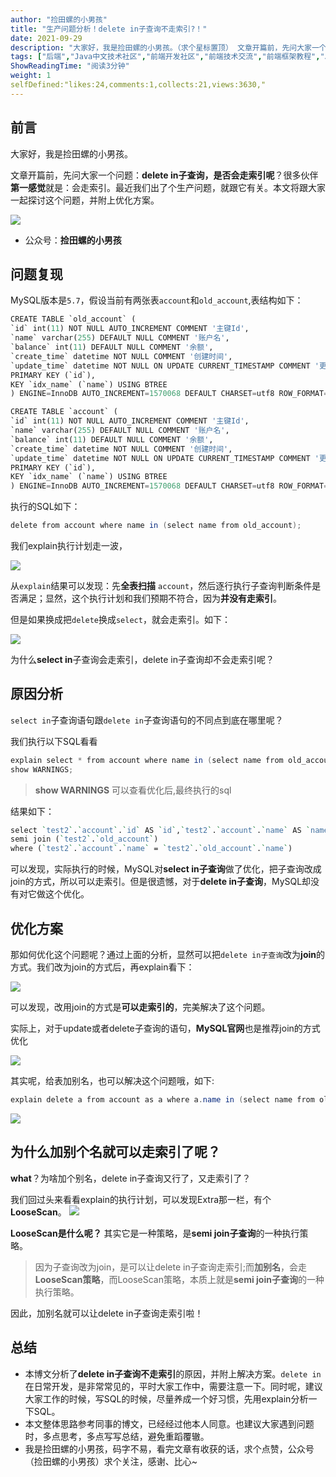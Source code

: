 ```yaml
---
author: "捡田螺的小男孩"
title: "生产问题分析！delete in子查询不走索引?！"
date: 2021-09-29
description: "大家好，我是捡田螺的小男孩。（求个星标置顶） 文章开篇前，先问大家一个问题：delete in子查询，是否会走索引呢？很多伙伴第一感觉就是：会走索引。最近我们出了个生产问题，就跟它有关。"
tags: ["后端","Java中文技术社区","前端开发社区","前端技术交流","前端框架教程","JavaScript 学习资源","CSS 技巧与最佳实践","HTML5 最新动态","前端工程师职业发展","开源前端项目","前端技术趋势"]
ShowReadingTime: "阅读3分钟"
weight: 1
selfDefined:"likes:24,comments:1,collects:21,views:3630,"
---
```

前言
--

大家好，我是捡田螺的小男孩。

文章开篇前，先问大家一个问题：**delete in子查询，是否会走索引呢**？很多伙伴**第一感觉**就是：会走索引。最近我们出了个生产问题，就跟它有关。本文将跟大家一起探讨这个问题，并附上优化方案。

![](/images/jueJin/830c54f528954e6.png)

*   公众号：**捡田螺的小男孩**

问题复现
----

MySQL版本是`5.7`，假设当前有两张表`account`和`old_account`,表结构如下：

```sql
CREATE TABLE `old_account` (
`id` int(11) NOT NULL AUTO_INCREMENT COMMENT '主键Id',
`name` varchar(255) DEFAULT NULL COMMENT '账户名',
`balance` int(11) DEFAULT NULL COMMENT '余额',
`create_time` datetime NOT NULL COMMENT '创建时间',
`update_time` datetime NOT NULL ON UPDATE CURRENT_TIMESTAMP COMMENT '更新时间',
PRIMARY KEY (`id`),
KEY `idx_name` (`name`) USING BTREE
) ENGINE=InnoDB AUTO_INCREMENT=1570068 DEFAULT CHARSET=utf8 ROW_FORMAT=REDUNDANT COMMENT='老的账户表';

CREATE TABLE `account` (
`id` int(11) NOT NULL AUTO_INCREMENT COMMENT '主键Id',
`name` varchar(255) DEFAULT NULL COMMENT '账户名',
`balance` int(11) DEFAULT NULL COMMENT '余额',
`create_time` datetime NOT NULL COMMENT '创建时间',
`update_time` datetime NOT NULL ON UPDATE CURRENT_TIMESTAMP COMMENT '更新时间',
PRIMARY KEY (`id`),
KEY `idx_name` (`name`) USING BTREE
) ENGINE=InnoDB AUTO_INCREMENT=1570068 DEFAULT CHARSET=utf8 ROW_FORMAT=REDUNDANT COMMENT='账户表';
```

执行的SQL如下：

```csharp
delete from account where name in (select name from old_account);
```

我们explain执行计划走一波，

![](/images/jueJin/42febbf243d24c6.png)

从`explain`结果可以发现：先**全表扫描** `account`，然后逐行执行子查询判断条件是否满足；显然，这个执行计划和我们预期不符合，因为**并没有走索引**。

但是如果换成把`delete`换成`select`，就会走索引。如下：

![](/images/jueJin/62bc02bfc04b4ba.png)

为什么**select in**子查询会走索引，delete in子查询却不会走索引呢？

原因分析
----

`select in`子查询语句跟`delete in`子查询语句的不同点到底在哪里呢？

我们执行以下SQL看看

```csharp
explain select * from account where name in (select name from old_account);
show WARNINGS;
```

> **show WARNINGS** 可以查看优化后,最终执行的sql

结果如下：

```perl
select `test2`.`account`.`id` AS `id`,`test2`.`account`.`name` AS `name`,`test2`.`account`.`balance` AS `balance`,`test2`.`account`.`create_time` AS `create_time`,`test2`.`account`.`update_time` AS `update_time` from `test2`.`account`
semi join (`test2`.`old_account`)
where (`test2`.`account`.`name` = `test2`.`old_account`.`name`)
```

可以发现，实际执行的时候，MySQL对**select in子查询**做了优化，把子查询改成join的方式，所以可以走索引。但是很遗憾，对于**delete in子查询**，MySQL却没有对它做这个优化。

优化方案
----

那如何优化这个问题呢？通过上面的分析，显然可以把`delete in子查询`改为**join**的方式。我们改为join的方式后，再explain看下：

![](/images/jueJin/2f4c8365a4e64df.png)

可以发现，改用join的方式是**可以走索引的**，完美解决了这个问题。

实际上，对于update或者delete子查询的语句，**MySQL官网**也是推荐join的方式优化

![](/images/jueJin/934adf4d49f942b.png)

其实呢，给表加别名，也可以解决这个问题哦，如下:

```csharp
explain delete a from account as a where a.name in (select name from old_account)

```

![](/images/jueJin/9d25ff4209ae4e4.png)

为什么加别个名就可以走索引了呢？
----------------

**what**？为啥加个别名，delete in子查询又行了，又走索引了？

我们回过头来看看explain的执行计划，可以发现Extra那一栏，有个**LooseScan**。 ![](/images/jueJin/e954e1a09165481.png)

**LooseScan是什么呢？** 其实它是一种策略，是**semi join子查询**的一种执行策略。

> 因为子查询改为join，是可以让delete in子查询走索引;而**加别名**，会走**LooseScan策略**，而LooseScan策略，本质上就是**semi join子查询**的一种执行策略。

因此，加别名就可以让delete in子查询走索引啦！

总结
--

*   本博文分析了**delete in子查询不走索引**的原因，并附上解决方案。`delete in`在日常开发，是非常常见的，平时大家工作中，需要注意一下。同时呢，建议大家工作的时候，写SQL的时候，尽量养成一个好习惯，先用explain分析一下SQL。
*   本文整体思路参考同事的博文，已经经过他本人同意。也建议大家遇到问题时，多点思考，多点写写总结，避免重蹈覆辙。
*   我是捡田螺的小男孩，码字不易，看完文章有收获的话，求个点赞，公众号（捡田螺的小男孩）求个关注，感谢、比心~